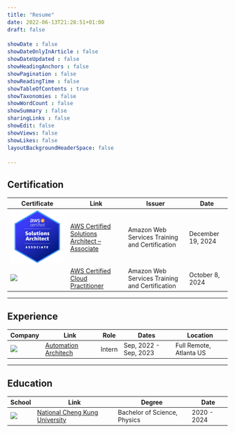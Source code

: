 ```yaml
---
title: "Resume"
date: 2022-06-13T21:28:51+01:00
draft: false

showDate : false
showDateOnlyInArticle : false
showDateUpdated : false
showHeadingAnchors : false
showPagination : false
showReadingTime : false
showTableOfContents : true
showTaxonomies : false
showWordCount : false
showSummary : false
sharingLinks : false
showEdit: false
showViews: false
showLikes: false
layoutBackgroundHeaderSpace: false

---
```

## Certification

<table>
    <thead>
        <tr>
            <th>Certificate</th>
            <th>Link</th>
            <th>Issuer</th>
            <th>Date</th>
        </tr>
    </thead>
    <tbody>
        <tr>
            <td><img class="customEntitityLogo" src="AWS-Certified-Solutions-Architect-Associate_badge.png"/></td>
            <td><a href="https://www.credly.com/badges/663699f0-b95a-4045-990c-7276e8e62cbc/public_url" target="_blank">AWS Certified Solutions Architect – Associate</a></td>
            <td>Amazon Web Services Training and Certification</td>
            <td>December 19, 2024</td>
        </tr>
        <tr>
            <td><img class="customEntitityLogo" src="AWS-Certified-Cloud-Practitioner_badge.png"/></td>
            <td><a href="https://www.credly.com/badges/1d360a59-7b7f-4520-9a47-1cc0c95d2fd5/public_url" target="_blank">AWS Certified Cloud Practitioner</a></td>
            <td>Amazon Web Services Training and Certification</td>
            <td>October 8, 2024</td>
        </tr>
    </tbody>
</table>

---

## Experience

<table>
    <thead>
        <tr>
            <th>Company</th>
            <th>Link</th>
            <th>Role</th>
            <th>Dates</th>
            <th>Location</th>
        </tr>
    </thead>
    <tbody>
        <tr>
            <td><img class="customEntitityLogo" src="automation_architech_logo.jpeg"/></td>
            <td><a href="https://www.linkedin.com/company/automation-architech/posts/?feedView=all" target="_blank">Automation Architech</a></td>
            <td>Intern</td>
            <td>Sep, 2022 - Sep, 2023</td>
            <td>Full Remote, Atlanta US</td>
        </tr>
    </tbody>
</table>

---

## Education

<table>
    <thead>
        <tr>
            <th>School</th>
            <th>Link</th>
            <th>Degree</th>
            <th>Date</th>
        </tr>
    </thead>
    <tbody>
        <tr>
            <td><img class="customEntitityLogo" src="ncku-logo.jpg"/></td>
            <td><a href="https://www.inesc-id.pt/" target="_blank">National Cheng Kung University</a></td>
            <td>Bachelor of Science, Physics</td>
            <td>2020 - 2024</td>
        </tr>
    </tbody>
</table>